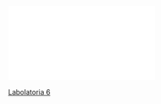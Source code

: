 ![2020_W10_operacje_plikowe](/Notatki/Semestr%201/Podstawy%20programowania/Wyk%C5%82ady/Wyk%C5%82ad%2010/2020_W10_operacje_plikowe.pdf)

[Labolatoria 6](/Notatki/Semestr%201/Podstawy%20programowania/Labolatoria/Labolatoria%206/Labolatoria%206.md)